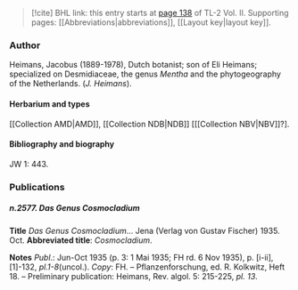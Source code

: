 > [!cite] BHL link: this entry starts at [page 138](https://www.biodiversitylibrary.org/item/103253#page/164/mode/1up) of TL-2 Vol. II.
> Supporting pages: [[Abbreviations|abbreviations]], [[Layout key|layout key]].

### Author

Heimans, Jacobus (1889-1978), Dutch botanist; son of Eli Heimans; specialized on Desmidiaceae, the genus *Mentha* and the phytogeography of the Netherlands. (*J. Heimans*).

#### Herbarium and types

[[Collection AMD|AMD]], [[Collection NDB|NDB]] \[[[Collection NBV|NBV]]?\].

#### Bibliography and biography

JW 1: 443.

### Publications

##### n.2577. Das Genus Cosmocladium

**Title**
*Das Genus Cosmocladium*... Jena (Verlag von Gustav Fischer) 1935. Oct.
**Abbreviated title**: *Cosmocladium*.

**Notes**
*Publ*.: Jun-Oct 1935 (p. 3: 1 Mai 1935; FH rd. 6 Nov 1935), p. \[i-ii\], \[1\]-132, *pl.1-8*(uncol.).
*Copy*: FH. – Pflanzenforschung, ed. R. Kolkwitz, Heft 18. – Preliminary publication: Heimans, Rev. algol. 5: 215-225, *pl. 13*.

